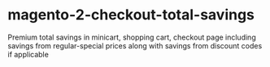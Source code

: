 # magento-2-checkout-total-savings
Premium total savings in minicart, shopping cart, checkout page including savings from regular-special prices along with savings from discount codes if applicable
